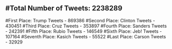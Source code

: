 #Total Number of Tweets: 2238289 
---
#First Place: Trump Tweets - 869386
#Second Place: Clinton Tweets - 430451
#Third Place: Cruz Tweets - 353897
#Fourth Place: Sanders Tweets - 242391
#Fifth Place: Rubio Tweets - 146549
#Sixth Place: Jeb! Tweets - 107164
#Seventh Place: Kasich Tweets - 55522
#Last Place: Carson Tweets - 32929
